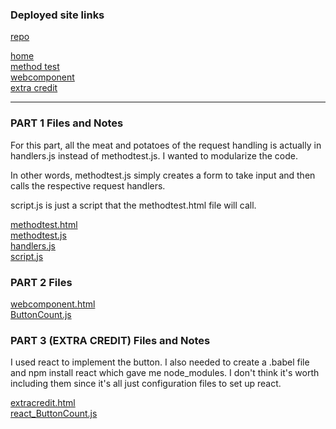 ### Deployed site links

[repo](https://github.com/demyinn00/cse134-hw5-corrected)

[home](https://clinquant-cuchufli-90d4ee.netlify.app/index.html)
<br>
[method test](https://clinquant-cuchufli-90d4ee.netlify.app/html/methodtest.html) 
<br>
[webcomponent](https://clinquant-cuchufli-90d4ee.netlify.app/html/webcomponent.html) 
<br>
[extra credit](https://clinquant-cuchufli-90d4ee.netlify.app/html/extracredit.html)
<br>

---
### PART 1 Files and Notes
For this part, all the meat and potatoes of the request handling is actually in handlers.js instead of methodtest.js. I wanted to modularize the code. 

In other words, methodtest.js simply creates a form to take input and then calls the respective request handlers.

script.js is just a script that the methodtest.html file will call.

[methodtest.html](https://github.com/demyinn00/cse134-hw5-corrected/blob/main/html/methodtest.html)
<br>
[methodtest.js](https://github.com/demyinn00/cse134-hw5-corrected/blob/main/js/methodtest.js)
<br>
[handlers.js](https://github.com/demyinn00/cse134-hw5-corrected/blob/main/js/handlers.js)
<br>
[script.js](https://github.com/demyinn00/cse134-hw5-corrected/blob/main/js/script.js)


### PART 2 Files

[webcomponent.html](https://github.com/demyinn00/cse134-hw5-corrected/blob/main/html/webcomponent.html)
<br>
[ButtonCount.js](https://github.com/demyinn00/cse134-hw5-corrected/blob/main/js/ButtonCount.js)


### PART 3 (EXTRA CREDIT) Files and Notes
I used react to implement the button. I also needed to create a .babel file and npm install react which gave me node_modules. I don't think it's worth including them since it's all just configuration files to set up react. 

[extracredit.html](https://github.com/demyinn00/cse134-hw5-corrected/blob/main/html/extracredit.html)
<br>
[react_ButtonCount.js](https://github.com/demyinn00/cse134-hw5-corrected/blob/main/js/react_ButtonCount.js)